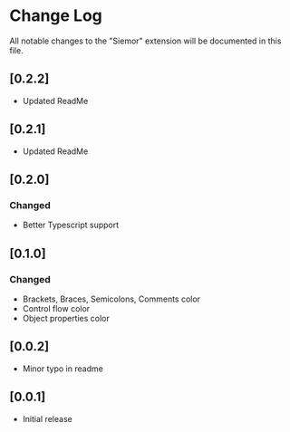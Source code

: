 # Change Log

All notable changes to the "Siemor" extension will be documented in this file.

## [0.2.2]

* Updated ReadMe

## [0.2.1]

* Updated ReadMe

## [0.2.0]

### Changed

* Better Typescript support

## [0.1.0]

### Changed

* Brackets, Braces, Semicolons, Comments color
* Control flow color
* Object properties color

## [0.0.2]

* Minor typo in readme

## [0.0.1]

* Initial release
